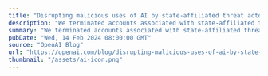```yaml
---
title: "Disrupting malicious uses of AI by state-affiliated threat actors"
description: "We terminated accounts associated with state-affiliated threat actors. Our findings show our models offer only limited, incremental capabilities for malicious cybersecurity tasks."
summary: "We terminated accounts associated with state-affiliated threat actors. Our findings show our models offer only limited, incremental capabilities for malicious cybersecurity tasks."
pubDate: "Wed, 14 Feb 2024 08:00:00 GMT"
source: "OpenAI Blog"
url: "https://openai.com/blog/disrupting-malicious-uses-of-ai-by-state-affiliated-threat-actors"
thumbnail: "/assets/ai-icon.png"
---
```


